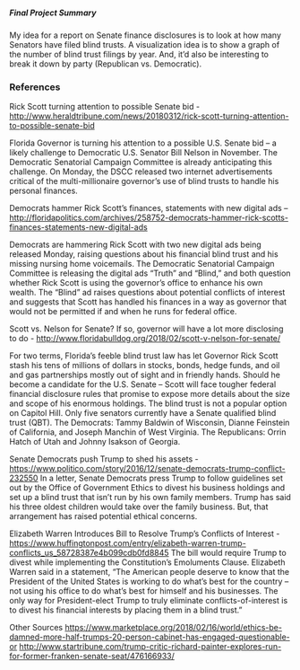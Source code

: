 ##### Final Project Summary

My idea for a report on Senate finance disclosures is to look at how many Senators have filed blind trusts. A visualization idea is to show a graph of the number of blind trust filings by year. And, it’d also be interesting to break it down by party (Republican vs. Democratic).

### References

Rick Scott turning attention to possible Senate bid - http://www.heraldtribune.com/news/20180312/rick-scott-turning-attention-to-possible-senate-bid

Florida Governor is turning his attention to a possible U.S. Senate bid – a likely challenge to Democratic U.S. Senator Bill Nelson in November. The Democratic Senatorial Campaign Committee is already anticipating this challenge. On Monday, the DSCC released two internet advertisements critical of the multi-millionaire governor’s use of blind trusts to handle his personal finances.

Democrats hammer Rick Scott’s finances, statements with new digital ads – 
http://floridapolitics.com/archives/258752-democrats-hammer-rick-scotts-finances-statements-new-digital-ads

Democrats are hammering Rick Scott with two new digital ads being released Monday, raising questions about his financial blind trust and his missing nursing home voicemails. The Democratic Senatorial Campaign Committee is releasing the digital ads “Truth” and “Blind,” and both question whether Rick Scott is using the governor’s office to enhance his own wealth. The “Blind” ad raises questions about potential conflicts of interest and suggests that Scott has handled his finances in a way as governor that would not be permitted if and when he runs for federal office.

Scott vs. Nelson for Senate? If so, governor will have a lot more disclosing to do - http://www.floridabulldog.org/2018/02/scott-v-nelson-for-senate/

For two terms, Florida’s feeble blind trust law has let Governor Rick Scott stash his tens of millions of dollars in stocks, bonds, hedge funds, and oil and gas partnerships mostly out of sight and in friendly hands. Should he become a candidate for the U.S. Senate – Scott will face tougher federal financial disclosure rules that promise to expose more details about the size and scope of his enormous holdings. The blind trust is not a popular option on Capitol Hill. Only five senators currently have a Senate qualified blind trust (QBT). The Democrats: Tammy Baldwin of Wisconsin, Dianne Feinstein of California, and Joseph Manchin of West Virginia. The Republicans: Orrin Hatch of Utah and Johnny Isakson of Georgia.

Senate Democrats push Trump to shed his assets - https://www.politico.com/story/2016/12/senate-democrats-trump-conflict-232550
In a letter, Senate Democrats press Trump to follow guidelines set out by the Office of Government Ethics to divest his business holdings and set up a blind trust that isn’t run by his own family members. Trump has said his three oldest children would take over the family business. But, that arrangement has raised potential ethical concerns.

Elizabeth Warren Introduces Bill to Resolve Trump’s Conflicts of Interest - https://www.huffingtonpost.com/entry/elizabeth-warren-trump-conflicts_us_58728387e4b099cdb0fd8845 
The bill would require Trump to divest while implementing the Constitution’s Emoluments Clause. Elizabeth Warren said in a statement, “The American people deserve to know that the President of the United States is working to do what’s best for the country – not using his office to do what’s best for himself and his businesses. The only way for President-elect Trump to truly eliminate conflicts-of-interest is to divest his financial interests by placing them in a blind trust.”

Other Sources
https://www.marketplace.org/2018/02/16/world/ethics-be-damned-more-half-trumps-20-person-cabinet-has-engaged-questionable-or
http://www.startribune.com/trump-critic-richard-painter-explores-run-for-former-franken-senate-seat/476166933/
